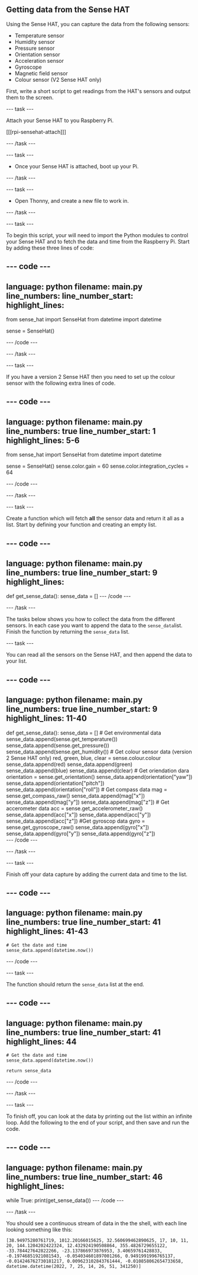## Getting data from the Sense HAT

Using the Sense HAT, you can capture the data from the following sensors:

- Temperature sensor
- Humidity sensor
- Pressure sensor
- Orientation sensor
- Acceleration sensor
- Gyroscope
- Magnetic field sensor
- Colour sensor (V2 Sense HAT only)

First, write a short script to get readings from the HAT's sensors and output them to the screen. 

--- task ---

Attach your Sense HAT to you Raspberry Pi.

[[[rpi-sensehat-attach]]]

--- /task ---

--- task ---

- Once your Sense HAT is attached, boot up your Pi.

--- /task ---

--- task ---

- Open Thonny, and create a new file to work in.

--- /task ---

--- task ---

To begin this script, your will need to import the Python modules to control your Sense HAT and to fetch the data and time from the Raspberry Pi. Start by adding these three lines of code:

--- code ---
---
language: python
filename: main.py
line_numbers: 
line_number_start: 
highlight_lines: 
---
from sense_hat import SenseHat
from datetime import datetime

sense = SenseHat()

--- /code ---

--- /task ---

--- task ---

If you have a version 2 Sense HAT then you need to set up the colour sensor with the following extra lines of code.

--- code ---
---
language: python
filename: main.py
line_numbers: true
line_number_start: 1 
highlight_lines: 5-6
---
from sense_hat import SenseHat
from datetime import datetime

sense = SenseHat()
sense.color.gain = 60
sense.color.integration_cycles = 64

--- /code ---

--- /task ---

--- task ---

Create a function which will fetch **all** the sensor data and return it all as a list. Start by defining your function and creating an empty list.

--- code ---
---
language: python
filename: main.py
line_numbers: true
line_number_start: 9
highlight_lines: 
---
def get_sense_data():
	sense_data = []
--- /code ---

--- /task ---

The tasks below shows you how to collect the data from the different sensors. In each case you want to append the data to the `sense_data`list. Finish the function by returning the `sense_data` list.

--- task ---

You can read all the sensors on the Sense HAT, and then append the data to your list.

--- code ---
---
language: python
filename: main.py
line_numbers: true
line_number_start: 9
highlight_lines: 11-40
---
def get_sense_data():
	sense_data = []
	# Get environmental data
    sense_data.append(sense.get_temperature())
	sense_data.append(sense.get_pressure())
	sense_data.append(sense.get_humidity())
    # Get colour sensor data (version 2 Sense HAT only)
    red, green, blue, clear = sense.colour.colour
    sense_data.append(red)
    sense_data.append(green)
    sense_data.append(blue)
    sense_data.append(clear)
	# Get oriendation dara
    orientation = sense.get_orientation()
	sense_data.append(orientation["yaw"])
	sense_data.append(orientation["pitch"])
	sense_data.append(orientation["roll"])
    # Get compass data
    mag = sense.get_compass_raw()
    sense_data.append(mag["x"])
    sense_data.append(mag["y"])
    sense_data.append(mag["z"])
    # Get accerometer data
    acc = sense.get_accelerometer_raw()
    sense_data.append(acc["x"])
    sense_data.append(acc["y"])
    sense_data.append(acc["z"])
    #Get gyroscop data
    gyro = sense.get_gyroscope_raw()
    sense_data.append(gyro["x"])
    sense_data.append(gyro["y"])
    sense_data.append(gyro["z"])    
--- /code ---

--- /task ---

--- task ---

Finish off your data capture by adding the current data and time to the list.

--- code ---
---
language: python
filename: main.py
line_numbers: true
line_number_start: 41 
highlight_lines: 41-43
---
    # Get the date and time
    sense_data.append(datetime.now())

--- /code ---

--- task ---

The function should return the `sense_data` list at the end.

--- code ---
---
language: python
filename: main.py
line_numbers: true
line_number_start: 41 
highlight_lines: 44
---
    # Get the date and time
    sense_data.append(datetime.now())

    return sense_data
--- /code ---

--- /task ---



--- task ---

To finish off, you can look at the data by printing out the list within an infinite loop. Add the following to the end of your script, and then save and run the code.

--- code ---
---
language: python
filename: main.py
line_numbers: true
line_number_start: 46
highlight_lines: 
---
while True:
	print(get_sense_data())
--- /code ---

--- /task ---

You should see a continuous stream of data in the the shell, with each line looking something like this:

```
[38.94975280761719, 1012.20166015625, 32.560699462890625, 17, 10, 11, 20, 144.1204202422324, 12.432924190508864, 355.4826729655122, -33.784427642822266, -23.137866973876953, 3.40659761428833, -0.19746851921081543, -0.054034601897001266, 0.9491991996765137, -0.014246762730181217, 0.009623102843761444, -0.010858062654733658, datetime.datetime(2022, 7, 25, 14, 26, 51, 341250)]
```
